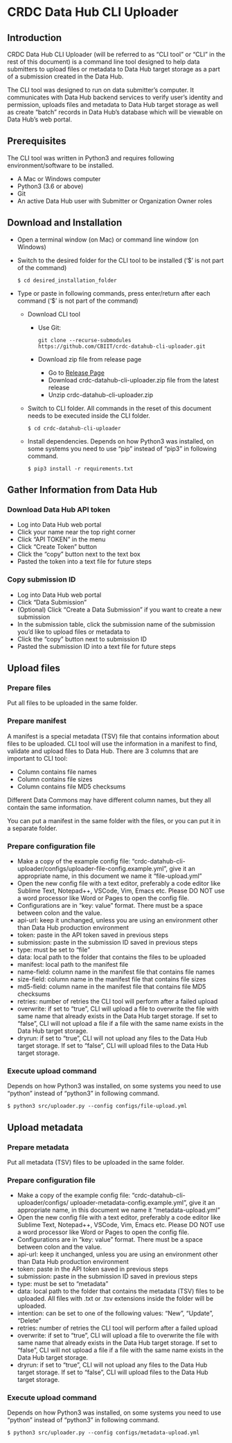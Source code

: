 # CRDC Data Hub CLI Uploader 

## Introduction

CRDC Data Hub CLI Uploader (will be referred to as “CLI tool” or “CLI” in the rest of this document) is a command line tool designed to help data submitters to upload files or metadata to Data Hub target storage as a part of a submission created in the Data Hub.

The CLI tool was designed to run on data submitter’s computer. It communicates with Data Hub backend services to verify user’s identity and permission, uploads files and metadata to Data Hub target storage as well as create “batch” records in Data Hub’s database which will be viewable on Data Hub’s web portal. 

## Prerequisites

The CLI tool was written in Python3 and requires following environment/software to be installed.

- A Mac or Windows computer
- Python3 (3.6 or above)
- Git
- An active Data Hub user with Submitter or Organization Owner roles

## Download and Installation

- Open a terminal window (on Mac) or command line window (on Windows)
- Switch to the desired folder for the CLI tool to be installed (‘$’ is not part of the command)

  `$ cd desired_installation_folder`
 
- Type or paste in following commands, press enter/return after each command (‘$’ is not part of the command)
  - Download CLI tool
    - Use Git:

      `git clone --recurse-submodules https://github.com/CBIIT/crdc-datahub-cli-uploader.git`
    
    - Download zip file from release page
      - Go to [Release Page](https://github.com/CBIIT/crdc-datahub-cli-uploader/releases)
      - Download crdc-datahub-cli-uploader.zip file from the latest release
      - Unzip crdc-datahub-cli-uploader.zip
  
  -	Switch to CLI folder. All commands in the reset of this document needs to be executed inside the CLI folder.

    `$ cd crdc-datahub-cli-uploader`

  - Install dependencies. Depends on how Python3 was installed, on some systems you need to use “pip” instead of “pip3” in following command.

    `$ pip3 install -r requirements.txt`

## Gather Information from Data Hub

### Download Data Hub API token
	
- Log into Data Hub web portal
- Click your name near the top right corner
- Click “API TOKEN” in the menu
- Click “Create Token” button
- Click the “copy” button next to the text box
- Pasted the token into a text file for future steps

### Copy submission ID

- Log into Data Hub web portal
- Click “Data Submission”
- (Optional) Click “Create a Data Submission” if you want to create a new submission
- In the submission table, click the submission name of the submission you’d like to upload files or metadata to
- Click the “copy” button next to submission ID
- Pasted the submission ID into a text file for future steps

## Upload files

### Prepare files

Put all files to be uploaded in the same folder.

### Prepare manifest

A manifest is a special metadata (TSV) file that contains information about files to be uploaded. CLI tool will use the information in a manifest to find, validate and upload files to Data Hub. There are 3 columns that are important to CLI tool:
- Column contains file names
- Column contains file sizes
- Column contains file MD5 checksums

Different Data Commons may have different column names, but they all contain the same information.

You can put a manifest in the same folder with the files, or you can put it in a separate folder.

### Prepare configuration file
- Make a copy of the example config file: “crdc-datahub-cli-uploader/configs/uploader-file-config.example.yml”, give it an appropriate name, in this document we name it “file-upload.yml”
- Open the new config file with a text editor, preferably a code editor like Sublime Text, Notepad++, VSCode, Vim, Emacs etc. Please DO NOT use a word processor like Word or Pages to open the config file.
- Configurations are in “key: value” format. There must be a space between colon and the value.
- api-url: keep it unchanged, unless you are using an environment other than Data Hub production environment
- token: paste in the API token saved in previous steps
- submission: paste in the submission ID saved in previous steps 
- type: must be set to “file”
- data: local path to the folder that contains the files to be uploaded
- manifest: local path to the manifest file
- name-field: column name in the manifest file that contains file names
- size-field: column name in the manifest file that contains file sizes
- md5-field: column name in the manifest file that contains file MD5 checksums
- retries: number of retries the CLI tool will perform after a failed upload 
- overwrite: if set to “true”, CLI will upload a file to overwrite the file with same name that already exists in the Data Hub target storage. If set to “false”, CLI will not upload a file if a file with the same name exists in the Data Hub target storage.
- dryrun: if set to “true”, CLI will not upload any files to the Data Hub target storage. If set to “false”, CLI will upload files to the Data Hub target storage.

### Execute upload command

Depends on how Python3 was installed, on some systems you need to use “python” instead of “python3” in following command.

`$ python3 src/uploader.py --config configs/file-upload.yml`

## Upload metadata

### Prepare metadata

Put all metadata (TSV) files to be uploaded in the same folder.

### Prepare configuration file
- Make a copy of the example config file: “crdc-datahub-cli-uploader/configs/ uploader-metadata-config.example.yml”, give it an appropriate name, in this document we name it “metadata-upload.yml”
- Open the new config file with a text editor, preferably a code editor like Sublime Text, Notepad++, VSCode, Vim, Emacs etc. Please DO NOT use a word processor like Word or Pages to open the config file.
- Configurations are in “key: value” format. There must be a space between colon and the value.
- api-url: keep it unchanged, unless you are using an environment other than Data Hub production environment
- token: paste in the API token saved in previous steps
- submission: paste in the submission ID saved in previous steps 
- type: must be set to “metadata”
- data: local path to the folder that contains the metadata (TSV) files to be uploaded. All files with .txt or .tsv extensions inside the folder will be uploaded.
- intention: can be set to one of the following values: “New”, “Update”, “Delete”
- retries: number of retries the CLI tool will perform after a failed upload 
- overwrite: if set to “true”, CLI will upload a file to overwrite the file with same name that already exists in the Data Hub target storage. If set to “false”, CLI will not upload a file if a file with the same name exists in the Data Hub target storage.
- dryrun: if set to “true”, CLI will not upload any files to the Data Hub target storage. If set to “false”, CLI will upload files to the Data Hub target storage.

### Execute upload command

Depends on how Python3 was installed, on some systems you need to use “python” instead of “python3” in following command.

`$ python3 src/uploader.py --config configs/metadata-upload.yml`

